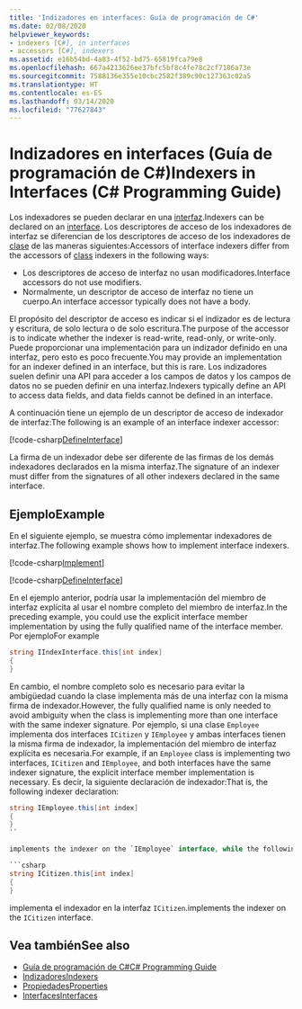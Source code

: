 ```yaml
---
title: 'Indizadores en interfaces: Guía de programación de C#'
ms.date: 02/08/2020
helpviewer_keywords:
- indexers [C#], in interfaces
- accessors [C#], indexers
ms.assetid: e16b54bd-4a83-4f52-bd75-65819fca79e8
ms.openlocfilehash: 667a4213626ee37bfc5bf8c4fe78c2cf7186a73e
ms.sourcegitcommit: 7588136e355e10cbc2582f389c90c127363c02a5
ms.translationtype: HT
ms.contentlocale: es-ES
ms.lasthandoff: 03/14/2020
ms.locfileid: "77627843"
---
```

# <a name="indexers-in-interfaces-c-programming-guide"></a><span data-ttu-id="11a2d-102">Indizadores en interfaces (Guía de programación de C#)</span><span class="sxs-lookup"><span data-stu-id="11a2d-102">Indexers in Interfaces (C# Programming Guide)</span></span>

<span data-ttu-id="11a2d-103">Los indexadores se pueden declarar en una [interfaz](../../language-reference/keywords/interface.md).</span><span class="sxs-lookup"><span data-stu-id="11a2d-103">Indexers can be declared on an [interface](../../language-reference/keywords/interface.md).</span></span> <span data-ttu-id="11a2d-104">Los descriptores de acceso de los indexadores de interfaz se diferencian de los descriptores de acceso de los indexadores de [clase](../../language-reference/keywords/class.md) de las maneras siguientes:</span><span class="sxs-lookup"><span data-stu-id="11a2d-104">Accessors of interface indexers differ from the accessors of [class](../../language-reference/keywords/class.md) indexers in the following ways:</span></span>

- <span data-ttu-id="11a2d-105">Los descriptores de acceso de interfaz no usan modificadores.</span><span class="sxs-lookup"><span data-stu-id="11a2d-105">Interface accessors do not use modifiers.</span></span>
- <span data-ttu-id="11a2d-106">Normalmente, un descriptor de acceso de interfaz no tiene un cuerpo.</span><span class="sxs-lookup"><span data-stu-id="11a2d-106">An interface accessor typically does not have a body.</span></span>

<span data-ttu-id="11a2d-107">El propósito del descriptor de acceso es indicar si el indizador es de lectura y escritura, de solo lectura o de solo escritura.</span><span class="sxs-lookup"><span data-stu-id="11a2d-107">The purpose of the accessor is to indicate whether the indexer is read-write, read-only, or write-only.</span></span> <span data-ttu-id="11a2d-108">Puede proporcionar una implementación para un indizador definido en una interfaz, pero esto es poco frecuente.</span><span class="sxs-lookup"><span data-stu-id="11a2d-108">You may provide an implementation for an indexer defined in an interface, but this is rare.</span></span> <span data-ttu-id="11a2d-109">Los indizadores suelen definir una API para acceder a los campos de datos y los campos de datos no se pueden definir en una interfaz.</span><span class="sxs-lookup"><span data-stu-id="11a2d-109">Indexers typically define an API to access data fields, and data fields cannot be defined in an interface.</span></span>

<span data-ttu-id="11a2d-110">A continuación tiene un ejemplo de un descriptor de acceso de indexador de interfaz:</span><span class="sxs-lookup"><span data-stu-id="11a2d-110">The following is an example of an interface indexer accessor:</span></span>

[!code-csharp[DefineInterface](~/samples/snippets/csharp/interfaces/indexers.cs#DefineIndexer)]

<span data-ttu-id="11a2d-111">La firma de un indexador debe ser diferente de las firmas de los demás indexadores declarados en la misma interfaz.</span><span class="sxs-lookup"><span data-stu-id="11a2d-111">The signature of an indexer must differ from the signatures of all other indexers declared in the same interface.</span></span>

## <a name="example"></a><span data-ttu-id="11a2d-112">Ejemplo</span><span class="sxs-lookup"><span data-stu-id="11a2d-112">Example</span></span>

<span data-ttu-id="11a2d-113">En el siguiente ejemplo, se muestra cómo implementar indexadores de interfaz.</span><span class="sxs-lookup"><span data-stu-id="11a2d-113">The following example shows how to implement interface indexers.</span></span>

[!code-csharp[Implement](~/samples/snippets/csharp/interfaces/indexers.cs#ImplementInterface)]

[!code-csharp[DefineInterface](~/samples/snippets/csharp/interfaces/indexers.cs#ExampleCode)]

<span data-ttu-id="11a2d-114">En el ejemplo anterior, podría usar la implementación del miembro de interfaz explícita al usar el nombre completo del miembro de interfaz.</span><span class="sxs-lookup"><span data-stu-id="11a2d-114">In the preceding example, you could use the explicit interface member implementation by using the fully qualified name of the interface member.</span></span> <span data-ttu-id="11a2d-115">Por ejemplo</span><span class="sxs-lookup"><span data-stu-id="11a2d-115">For example</span></span>

```csharp
string IIndexInterface.this[int index]
{
}
```

<span data-ttu-id="11a2d-116">En cambio, el nombre completo solo es necesario para evitar la ambigüedad cuando la clase implementa más de una interfaz con la misma firma de indexador.</span><span class="sxs-lookup"><span data-stu-id="11a2d-116">However, the fully qualified name is only needed to avoid ambiguity when the class is implementing more than one interface with the same indexer signature.</span></span> <span data-ttu-id="11a2d-117">Por ejemplo, si una clase `Employee` implementa dos interfaces `ICitizen` y `IEmployee` y ambas interfaces tienen la misma firma de indexador, la implementación del miembro de interfaz explícita es necesaria.</span><span class="sxs-lookup"><span data-stu-id="11a2d-117">For example, if an `Employee` class is implementing two interfaces, `ICitizen` and `IEmployee`, and both interfaces have the same indexer signature, the explicit interface member implementation is necessary.</span></span> <span data-ttu-id="11a2d-118">Es decir, la siguiente declaración de indexador:</span><span class="sxs-lookup"><span data-stu-id="11a2d-118">That is, the following indexer declaration:</span></span>

```csharp
string IEmployee.this[int index]
{
}
``

implements the indexer on the `IEmployee` interface, while the following declaration:

```csharp
string ICitizen.this[int index]
{
}
```

<span data-ttu-id="11a2d-119">implementa el indexador en la interfaz `ICitizen`.</span><span class="sxs-lookup"><span data-stu-id="11a2d-119">implements the indexer on the `ICitizen` interface.</span></span>

## <a name="see-also"></a><span data-ttu-id="11a2d-120">Vea también</span><span class="sxs-lookup"><span data-stu-id="11a2d-120">See also</span></span>

- [<span data-ttu-id="11a2d-121">Guía de programación de C#</span><span class="sxs-lookup"><span data-stu-id="11a2d-121">C# Programming Guide</span></span>](../index.md)
- [<span data-ttu-id="11a2d-122">Indizadores</span><span class="sxs-lookup"><span data-stu-id="11a2d-122">Indexers</span></span>](./index.md)
- [<span data-ttu-id="11a2d-123">Propiedades</span><span class="sxs-lookup"><span data-stu-id="11a2d-123">Properties</span></span>](../classes-and-structs/properties.md)
- [<span data-ttu-id="11a2d-124">Interfaces</span><span class="sxs-lookup"><span data-stu-id="11a2d-124">Interfaces</span></span>](../interfaces/index.md)
